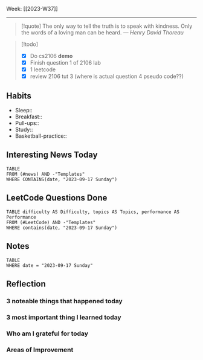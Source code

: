 Week: [[2023-W37]]
- - -
>[!quote]
> The only way to tell the truth is to speak with kindness. Only the words of a loving man can be heard.
> — <cite>Henry David Thoreau</cite>

>[!todo]
>- [x] Do cs2106 **demo**
>- [x] Finish question 1 of 2106 lab
>- [x] 1 leetcode
>- [x] review 2106 tut 3 (where is actual question 4 pseudo code??)


## Habits

- Sleep:: 
- Breakfast:: 
- Pull-ups:: 
- Study:: 
- Basketball-practice:: 
## Interesting News Today

```dataview
TABLE 
FROM (#news) AND -"Templates"
WHERE CONTAINS(date, "2023-09-17 Sunday") 
```

## LeetCode Questions Done

```dataview
TABLE difficulty AS Difficulty, topics AS Topics, performance AS Performance
FROM (#LeetCode) AND -"Templates"
WHERE contains(date, "2023-09-17 Sunday") 
```

## Notes

```dataview
TABLE
WHERE date = "2023-09-17 Sunday"
```

## Reflection

### 3 noteable things that happened today

### 3 most important thing I learned today

### Who am I grateful for today

### Areas of Improvement